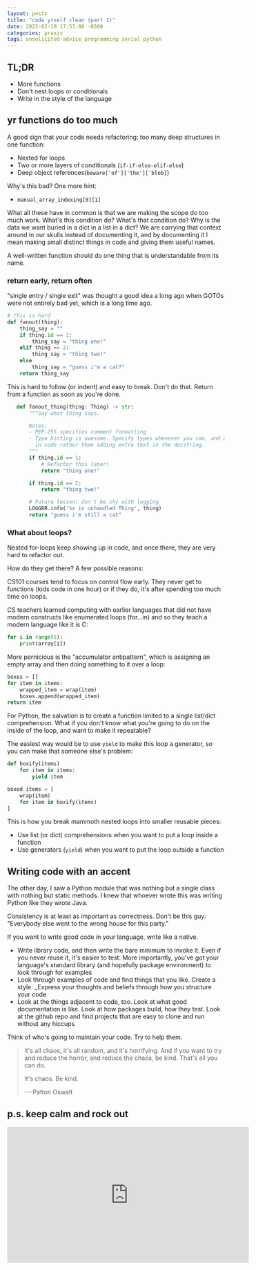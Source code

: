 ```yaml
---
layout: posts
title: "code yrself clean (part 1)"
date: 2022-02-10 17:53:00 -0500
categories: praxis
tags: unsolicited-advice programming serial python
---
```

## TL;DR

- More functions
- Don't nest loops or conditionals
- Write in the style of the language

## yr functions do too much

A good sign that your code needs refactoring: too many deep structures in one
function:

- Nested for loops
- Two or more layers of conditionals (`if-if-else-elif-else`)
- Deep object references(`beware['of']['the']['blob]`)

Why's this bad? One more hint:

- `manual_array_indexing[0][1]`

What all these have in common is that we are making the scope do too much work. What's this condition do? What's that condition do? Why is the data we want buried in a dict in a list in a dict? We are carrying that context around in our skulls instead of documenting it, and by documenting it I mean making small distinct things in code and giving them useful names.

A well-written function should do one thing that is understandable from its name.

### return early, return often

"single entry / single exit" was thought a good idea a long ago when GOTOs were not entirely bad
yet, which is a long time ago.

```python
# this is hard
def fanout(thing):
    thing_say = ""
    if thing.id == 1:
        thing_say = "thing one!"
    elif thing == 2:
        thing_say = "thing two!"
    else
        thing_say = "guess i'm a cat?"
    return thing_say
```

This is hard to follow (or indent) and easy to break. Don't do that. Return from a function as soon as you're done.

 ```python
    def fanout_thing(thing: Thing) -> str:
        """Say what thing says.

        Notes:
        - PEP-255 specifies comment formatting
        - Type hinting is awesome. Specify types whenever you can, and do so
          in code rather than adding extra text in the docstring.
        """
        if thing.id == 1:
            # Refactor this later!
            return "thing one!"

        if thing.id == 2:
            return "thing two!"

        # Future lesson: don't be shy with logging
        LOGGER.info('%s is unhandled Thing', thing)
        return "guess i'm still a cat"

```

### What about loops?

Nested for-loops keep showing up in code, and once there, they are very hard to refactor out.

How do they get there? A few possible reasons:

CS101 courses tend to focus on control flow early. They never get to functions (kids code in one hour) or if they do, it's after spending too much time on loops.

CS teachers learned computing with earlier languages that did not have modern constructs like enumerated loops (for...in) and so they teach a modern language like it is C:

```python
for i in range(5):
    print(array[i])
```

More pernicious is the "accumulator antipattern", which is assigning an empty array and then doing something to it over a loop:

```python
boxes = []
for item in items:
    wrapped_item = wrap(item)
    boxes.append(wrapped_item)
return item
```

For Python, the salvation is to create a function limited to a single list/dict comprehension. What if you don't know what you're going to do on the inside of the loop, and want to make it repeatable?

The easiest way would be to use `yield` to make this loop a generator, so you can make that someone else's problem:

```python
def boxify(items)
    for item in items:
        yield item

boxed_items = [
    wrap(item)
    for item in boxify(items)
]
```

This is how you break mammoth nested loops into smaller reusable pieces:

- Use list (or dict) comprehensions when you want to put a loop inside a function
- Use generators (`yield`) when you want to put the loop outside a function

## Writing code with an accent

The other day, I saw a Python module that was nothing but a single class with nothing but static methods. I knew that whoever wrote this was writing Python like they wrote Java.

Consistency is at least as important as correctness. Don't be this guy: "Everybody else went to the wrong house for this party."

If you want to write good code in your language, write like a native.

- Write library code, and then write the bare minimum to invoke it. Even if you never reuse it, it's easier to test. More importantly, you've got your language's standard library (and hopefully package environment) to look through for examples
- Look through examples of code and find things that you like. Create a style. _Express your thoughts and beliefs through how you structure your code
- Look at the things adjacent to code, too. Look at what good documentation is like. Look at how packages build, how they test. Look at the github repo and find projects that are easy to clone and run without any hiccups

Think of who's going to maintain your code. Try to help them.

> It's all chaos, it's all random, and it's horrifying. And if you want to try and reduce the horror, and reduce the chaos, be kind. That's all you can do.
>
> It's chaos. Be kind.
>
> ---Patton Oswalt

## p.s. keep calm and rock out

<iframe width="560" height="315" src="https://www.youtube.com/embed/Zj9Sv1JpmPs" title="YouTube video player" frameborder="0" allow="accelerometer; autoplay; clipboard-write; encrypted-media; gyroscope; picture-in-picture" allowfullscreen></iframe>
